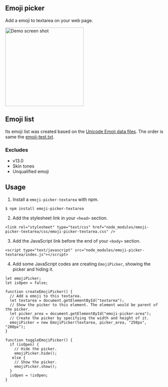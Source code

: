 ## Emoji picker

Add a emoji to textarea on your web page.

<img src="https://raw.githubusercontent.com/takopom/emoji-picker-textarea/master/demo.png" alt="Demo screen shot" width="250px">

## Emoji list

Its emoji list was created based on the [Unicode Emoji data files](https://unicode.org/Public/emoji/13.0/).
The order is same the [emoji-test.txt](https://unicode.org/Public/emoji/13.0/emoji-test.txt).

### Excludes

- v13.0
- Skin tones
- Unqualified emoji

## Usage

1. Install a `emoji-picker-textarea` with npm.

```
$ npm install emoji-picker-textarea
```

2. Add the stylesheet link in your `<head>` section.

```
<link rel="stylesheet" type="text/css" href="node_modules/emoji-picker-textarea/css/emoji-picker-textarea.css" />
```

3. Add the JavaScript link before the end of your `<body>` section.

```
<script type="text/javascript" src="node_modules/emoji-picker-textarea/index.js"></script>
```

4. Add some JavaScript codes are creating `EmojiPicker`, showing the picker and hiding it.

```
let emojiPicker;
let isOpen = false;

function createEmojiPicker() {
  // Add a emoji to this textarea.
  let textarea = document.getElementById("textarea");
  // Show the picker to this element. The element would be parent of the picker.
  let picker_area = document.getElementById("emoji-picker-area");
  // Create the picker by specifying the width and height of it.
  emojiPicker = new EmojiPicker(textarea, picker_area, "250px", "200px");
}

function toggleEmojiPicker() {
  if (isOpen) {
    // Hide the picker.
    emojiPicker.hide();
   else {
    // Show the picker.
    emojiPicker.show();
  }
  isOpen = !isOpen;
}
```
